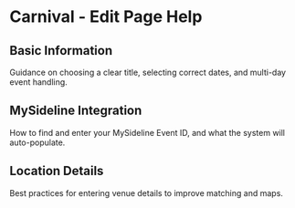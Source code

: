 # Carnival - Edit Page Help

## Basic Information

Guidance on choosing a clear title, selecting correct dates, and multi-day event handling.

## MySideline Integration

How to find and enter your MySideline Event ID, and what the system will auto-populate.

## Location Details

Best practices for entering venue details to improve matching and maps.
